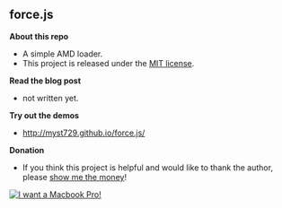 force.js
--------

**About this repo**

+ A simple AMD loader.
+ This project is released under the [MIT license](http://opensource.org/licenses/MIT).


**Read the blog post**

+ not written yet.


**Try out the demos**

+ http://myst729.github.io/force.js/


**Donation**

+ If you think this project is helpful and would like to thank the author, please [show me the money](http://www.urbandictionary.com/define.php?term=show+me+the+money)!

[![I want a Macbook Pro!](https://img.alipay.com/sys/personalprod/style/mc/btn-index.png)](https://me.alipay.com/myst)
